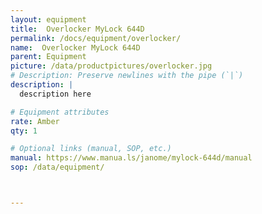 ```yaml
---
layout: equipment
title:  Overlocker MyLock 644D
permalink: /docs/equipment/overlocker/
name:  Overlocker MyLock 644D
parent: Equipment
picture: /data/productpictures/overlocker.jpg
# Description: Preserve newlines with the pipe (`|`)
description: |
  description here

# Equipment attributes
rate: Amber
qty: 1

# Optional links (manual, SOP, etc.)
manual: https://www.manua.ls/janome/mylock-644d/manual
sop: /data/equipment/



---
```

